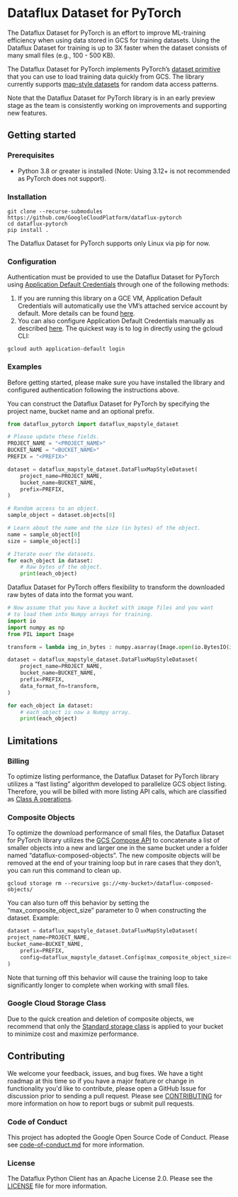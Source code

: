 # Dataflux Dataset for PyTorch

The Dataflux Dataset for PyTorch is an effort to improve ML-training efficiency when using data stored in GCS for training datasets. Using the Dataflux Dataset for training is up to 3X faster when the dataset consists of many small files (e.g., 100 - 500 KB).

The Dataflux Dataset for PyTorch implements PyTorch’s [dataset primitive](https://pytorch.org/tutorials/beginner/basics/data_tutorial.html) that you can use to load training data quickly from GCS. The library currently supports [map-style datasets](https://pytorch.org/docs/stable/data.html#map-style-datasets) for random data access patterns.

Note that the Dataflux Dataset for PyTorch library is in an early preview stage as the team is consistently working on improvements and supporting new features.

## Getting started

### Prerequisites
- Python 3.8 or greater is installed (Note: Using 3.12+ is not recommended as PyTorch does not support).

### Installation

```shell
git clone --recurse-submodules https://github.com/GoogleCloudPlatform/dataflux-pytorch
cd dataflux-pytorch
pip install .
```
The Dataflux Dataset for PyTorch supports only Linux via pip for now.

### Configuration
Authentication must be provided to use the Dataflux Dataset for PyTorch using [Application Default Credentials](https://cloud.google.com/docs/authentication/application-default-credentials) through one of the following methods:
1. If you are running this library on a GCE VM, Application Default Credentials will automatically use the VM’s attached service account by default. More details can be found [here](https://cloud.google.com/compute/docs/access/app-authentication-methods).
2. You can also configure Application Default Credentials manually as described [here](https://cloud.google.com/docs/authentication/application-default-credentials). The quickest way is to log in directly using the gcloud CLI:
```shell
gcloud auth application-default login
```

### Examples
Before getting started, please make sure you have installed the library and configured authentication following the instructions above.

You can construct the Dataflux Dataset for PyTorch by specifying the project name, bucket name and an optional prefix.

```python
from dataflux_pytorch import dataflux_mapstyle_dataset

# Please update these fields.
PROJECT_NAME = "<PROJECT_NAME>"
BUCKET_NAME = "<BUCKET_NAME>"
PREFIX = "<PREFIX>"

dataset = dataflux_mapstyle_dataset.DataFluxMapStyleDataset(
    project_name=PROJECT_NAME,
    bucket_name=BUCKET_NAME,
	prefix=PREFIX,
)

# Random access to an object.
sample_object = dataset.objects[0]

# Learn about the name and the size (in bytes) of the object.
name = sample_object[0]
size = sample_object[1]

# Iterate over the datasets.
for each_object in dataset:
	# Raw bytes of the object.
	print(each_object)
```

Dataflux Dataset for PyTorch offers flexibility to transform the downloaded raw bytes of data into the format you want. 

```python
# Now assume that you have a bucket with image files and you want
# to load them into Numpy arrays for training.
import io
import numpy as np
from PIL import Image

transform = lambda img_in_bytes : numpy.asarray(Image.open(io.BytesIO(img_in_bytes)))

dataset = dataflux_mapstyle_dataset.DataFluxMapStyleDataset(
    project_name=PROJECT_NAME,
    bucket_name=BUCKET_NAME,
    prefix=PREFIX,
    data_format_fn=transform,
)

for each_object in dataset:
	# each_object is now a Numpy array.
	print(each_object)
```

## Limitations

### Billing
To optimize listing performance, the Dataflux Dataset for PyTorch library utilizes a “fast listing” algorithm developed to parallelize GCS object listing. Therefore, you will be billed with more listing API calls, which are classified as [Class A operations](https://cloud.google.com/storage/pricing).

### Composite Objects
To optimize the download performance of small files, the Dataflux Dataset for PyTorch library utilizes the [GCS Compose API](https://cloud.google.com/storage/docs/json_api/v1/objects/compose) to concatenate a list of smaller objects into a new and larger one in the same bucket under a folder named “dataflux-composed-objects”. The new composite objects will be removed at the end of your training loop but in rare cases that they don’t, you can run this command to clean up.
``` shell
gcloud storage rm --recursive gs://<my-bucket>/dataflux-composed-objects/
```

You can also turn off this behavior by setting the “max_composite_object_size” parameter to 0 when constructing the dataset. Example:

```python
dataset = dataflux_mapstyle_dataset.DataFluxMapStyleDataset(
project_name=PROJECT_NAME,
bucket_name=BUCKET_NAME,
	prefix=PREFIX,
	config=dataflux_mapstyle_dataset.Config(max_composite_object_size=0),
)
```

Note that turning off this behavior will cause the training loop to take significantly longer to complete when working with small files.

### Google Cloud Storage Class
Due to the quick creation and deletion of composite objects, we recommend that only the [Standard storage class](https://cloud.google.com/storage/docs/storage-classes) is applied to your bucket to minimize cost and maximize performance.

## Contributing
We welcome your feedback, issues, and bug fixes. We have a tight roadmap at this time so if you have a major feature or change in functionality you'd like to contribute, please open a GitHub Issue for discussion prior to sending a pull request. Please see [CONTRIBUTING](docs/contributing.md) for more information on how to report bugs or submit pull requests.

### Code of Conduct

This project has adopted the Google Open Source Code of Conduct. Please see [code-of-conduct.md](docs/code-of-conduct.md) for more information.

### License

The Dataflux Python Client has an Apache License 2.0. Please see the [LICENSE](LICENSE) file for more information.
